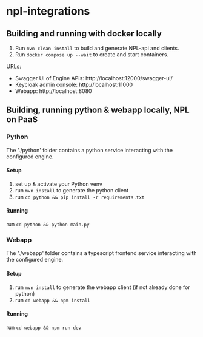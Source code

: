 # npl-integrations

## Building and running with docker locally

1. Run `mvn clean install` to build and generate NPL-api and clients.
2. Run `docker compose up --wait` to create and start containers.

URLs:
* Swagger UI of Engine APIs: http://localhost:12000/swagger-ui/
* Keycloak admin console: http://localhost:11000
* Webapp: http://localhost:8080

## Building, running python & webapp locally, NPL on PaaS

### Python

The './python' folder contains a python service interacting with the configured engine.

#### Setup

1. set up & activate your Python venv
2. run `mvn install` to generate the python client
3. run `cd python && pip install -r requirements.txt` 

#### Running

run `cd python && python main.py`

### Webapp

The './webapp' folder contains a typescript frontend service interacting with the configured engine.

#### Setup

1. run `mvn install` to generate the webapp client (if not already done for python)
2. run `cd webapp && npm install`

#### Running

run `cd webapp && npm run dev`
